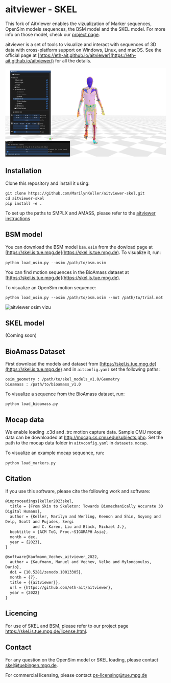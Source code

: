 # aitviewer - SKEL

This fork of AitViewer enables the vizualization of Marker sequences, OpenSim models sequences, the BSM model and the SKEL model.
For more info on those model, check our [project page](https://skel.is.tue.mpg.de).

aitviewer is a set of tools to visualize and interact with sequences of 3D data with cross-platform support on Windows, Linux, and macOS. See the official page at [https://eth-ait.github.io/aitviewer](https://eth-ait.github.io/aitviewer/) for all the details.

![aitviewer osim vizu](assets/bioamass_screenshot.png)

## Installation

Clone this repository and install it using:
```
git clone https://github.com/MarilynKeller/aitviewer-skel.git
cd aitviewer-skel
pip install -e .
```

To set up the paths to SMPLX and AMASS, please refer to the [aitviewer instructions](https://eth-ait.github.io/aitviewer/frontend.html#configure-the-viewer)

## BSM model

You can download the BSM model `bsm.osim` from the dowload page at [https://skel.is.tue.mpg.de](https://skel.is.tue.mpg.de). To visualize it, run:

```python load_osim.py --osim /path/to/bsm.osim```

You can find motion sequences in the BioAmass dataset at [https://skel.is.tue.mpg.de](https://skel.is.tue.mpg.de).

To visualize an OpenSim motion sequence:

```
python load_osim.py --osim /path/to/bsm.osim --mot /path/to/trial.mot
```

![aitviewer osim vizu](assets/osim_apose.png)

## SKEL model

(Coming soon)

## BioAmass Dataset

First download the models and dataset from [https://skel.is.tue.mpg.de](https://skel.is.tue.mpg.de) and in `aitconfig.yaml` set the following paths:

```
osim_geometry : /path/to/skel_models_v1.0/Geometry
bioamass : /path/to/bioamass_v1.0
```

To visualize a sequence from the BioAmass dataset, run:

```
python load_bioamass.py
```

## Mocap data
    
We enable loading .c3d and .trc motion capture data. Sample CMU mocap data can be downloaded at http://mocap.cs.cmu.edu/subjects.php.  Set the path to the mocap data folder in `aitvconfig.yaml` in `datasets.mocap`.

To visualize an example mocap sequence, run:

```python load_markers.py```

 


## Citation
If you use this software, please cite the following work and software:

```
@inproceedings{keller2023skel,
  title = {From Skin to Skeleton: Towards Biomechanically Accurate 3D Digital Humans},
  author = {Keller, Marilyn and Werling, Keenon and Shin, Soyong and Delp, Scott and Pujades, Sergi 
            and C. Karen, Liu and Black, Michael J.},
  booktitle = {ACM ToG, Proc.~SIGGRAPH Asia},
  month = dec,
  year = {2023},
}
```

```
@software{Kaufmann_Vechev_aitviewer_2022,
  author = {Kaufmann, Manuel and Vechev, Velko and Mylonopoulos, Dario},
  doi = {10.5281/zenodo.10013305},
  month = {7},
  title = {{aitviewer}},
  url = {https://github.com/eth-ait/aitviewer},
  year = {2022}
}
```

## Licencing

For use of SKEL and BSM, please refer to our project page https://skel.is.tue.mpg.de/license.html.

## Contact 

For any question on the OpenSim model or SKEL loading, please contact skel@tuebingen.mpg.de.

For commercial licensing, please contact ps-licensing@tue.mpg.de
